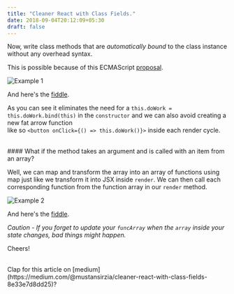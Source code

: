 ```yaml
---
title: "Cleaner React with Class Fields."
date: 2018-09-04T20:12:09+05:30
draft: false
---
```


Now, write class methods that are <i>automatically bound</i> to the class instance without any overhead syntax.

This is possible because of this ECMAScript [proposal](https://github.com/tc39/proposal-class-fields).

![Example 1](/images/cleaner1.png)

And here's the [fiddle](https://jsfiddle.net/8ja6erbk/7/). 

As you can see it eliminates the need for a `this.doWork = this.doWork.bind(this)` in the `constructor` and we can also avoid creating a new fat arrow function <br />
like so `<button onClick={() => this.doWork()}>` inside each render cycle.

<br />
#### What if the method takes an argument and is called with an item from an array? 


Well, we can map and transform the array into an array of functions using map just like we transform it into JSX inside `render`.
We can then call each corresponding function from the function array in our `render` method.

![Example 2](/images/cleaner2.png)

And here's the [fiddle](https://jsfiddle.net/8ja6erbk/17/).

<i>Caution - If you forget to update your `funcArray` when the `array` inside your state changes, bad things might happen.</i>

Cheers!

<br />
Clap for this article on [medium](https://medium.com/@mustansirzia/cleaner-react-with-class-fields-8e33e7d8dd25)?